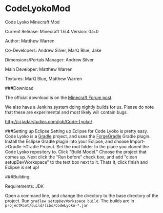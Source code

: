 CodeLyokoMod
============

Code Lyoko Minecraft Mod

Current Release: Minecraft 1.6.4
Version: 0.5.0

Author: Matthew Warren

Co-Developers: Andrew Silver, MarQ Blue, Jake

Dimensions/Portals Manager: Andrew Silver

Main Developer: Matthew Warren

Textures: MarQ Blue, Matthew Warren

###Download

The official download is on the [Minecraft Forum post](http://www.minecraftforum.net/topic/1403995-152-code-lyoko-mod-043-minecraft-forum/).

We also have a Jenkins system doing nightly builds for us. Please do note that these are experimental and most likely will contain bugs.

http://ci.jadarstudios.com/job/Code-Lyoko/

###Setting up Eclipse
Setting up Eclipse for Code Lyoko is pretty easy. Code Lyoko is a [Gradle](http://www.gradle.org/) project, and uses the [ForgeGradle](https://github.com/MinecraftForge/ForgeGradle) Gradle plugin. Install the Eclipse Gradle plugin into your Eclipse, and choose Import->Gradle->Gradle Project. Set the root folder to the place you cloned the Code Lyoko repository to. Click "Build Model." Choose the project that comes up. Next click the "Run before" check box, and add "clean setupDevWorkspace" to the text box next to it. Thats it, click finish and Eclipse is set up!

###Building

Requirements: JDK

Open a command line, and change the directory to the base directory of the project. Run `gradlew setupDevWorkspace build`. The builds are in `projectRoot/build/libs/CodeLyoko-*.jar`
